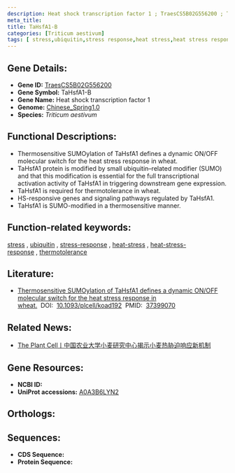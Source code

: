 ```yaml
---
description: Heat shock transcription factor 1 ; TraesCS5B02G556200 ; Triticum aestivum
meta_title:
title: TaHsfA1-B
categories: [Triticum aestivum]
tags: [ stress,ubiquitin,stress response,heat stress,heat stress response,thermotolerance ]
---
```


## Gene Details:
- **Gene ID:**	[TraesCS5B02G556200](https://ensembl.gramene.org/Triticum_aestivum/Gene/Summary?g=TraesCS5B02G556200)
- **Gene Symbol:** TaHsfA1-B
- **Gene Name:** Heat shock transcription factor 1
- **Genome:** [Chinese_Spring1.0](https://ensembl.gramene.org/Triticum_aestivum/Info/Index)
- **Species:** *Triticum aestivum*

## Functional Descriptions:
   - Thermosensitive SUMOylation of TaHsfA1 defines a dynamic ON/OFF molecular switch for the heat stress response in wheat.
   - TaHsfA1 protein is modified by small ubiquitin–related modifier (SUMO) and that this modification is essential for the full transcriptional activation activity of TaHsfA1 in triggering downstream gene expression.
   - TaHsfA1 is required for thermotolerance in wheat.
   - HS-responsive genes and signaling pathways regulated by TaHsfA1.
   - TaHsfA1 is SUMO-modified in a thermosensitive manner.

## Function-related keywords:
[stress](/tags/stress/)&nbsp;,&nbsp;[ubiquitin](/tags/ubiquitin/)&nbsp;,&nbsp;[stress-response](/tags/stress-response/)&nbsp;,&nbsp;[heat-stress](/tags/heat-stress/)&nbsp;,&nbsp;[heat-stress-response](/tags/heat-stress-response/)&nbsp;,&nbsp;[thermotolerance](/tags/thermotolerance/)

## Literature:
   - [Thermosensitive SUMOylation of TaHsfA1 defines a dynamic ON/OFF molecular switch for the heat stress response in wheat.]( https://academic.oup.com/plcell/article/35/10/3889/7218295?login=true)&nbsp;&nbsp;DOI:&nbsp;&nbsp;[10.1093/plcell/koad192](https://academic.oup.com/plcell/article/35/10/3889/7218295?login=true)&nbsp;&nbsp;PMID:&nbsp;&nbsp;[37399070](https://pubmed.ncbi.nlm.nih.gov/37399070/)

## Related News:
   - [The Plant Cell丨中国农业大学小麦研究中心揭示小麦热胁迫响应新机制](https://mp.weixin.qq.com/s/Yh3rUuJYnwVLgeNHEVe6Nw)

## Gene Resources:
- **NCBI ID:**  [](https://www.ncbi.nlm.nih.gov/gene/?term=)
- **UniProt accessions:** [A0A3B6LYN2](https://www.uniprot.org/uniprotkb/A0A3B6LYN2/entry)

## Orthologs:

## Sequences:
- **CDS Sequence:**
- **Protein Sequence:**
